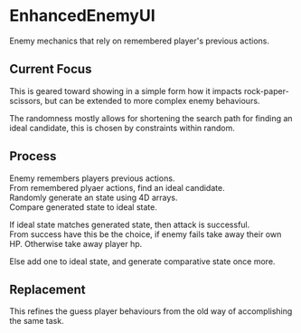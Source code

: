 # EnhancedEnemyUI
Enemy mechanics that rely on remembered player's previous actions.

## Current Focus
This is geared toward showing in a simple form how it impacts rock-paper-scissors, but can be extended to more complex enemy behaviours.

The randomness mostly allows for shortening the search path for finding an ideal candidate, this is chosen by constraints within random.

## Process
Enemy remembers players previous actions.<br />
From remembered plyaer actions, find an ideal candidate.<br />
Randomly generate an state using 4D arrays.<br />
Compare generated state to ideal state.<br />

If ideal state matches generated state, then attack is successful.<br />
From success have this be the choice, if enemy fails take away their own HP.
Otherwise take away player hp.

Else add one to ideal state, and generate comparative state once more.<br />

## Replacement
This refines the guess player behaviours from the old way of accomplishing the same task.
